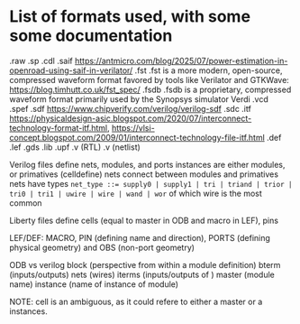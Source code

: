 # List of formats used, with some some documentation

.raw
.sp
.cdl
.saif   https://antmicro.com/blog/2025/07/power-estimation-in-openroad-using-saif-in-verilator/
.fst    .fst is a more modern, open-source, compressed waveform format favored by tools like Verilator and GTKWave: https://blog.timhutt.co.uk/fst_spec/
.fsdb   .fsdb is a proprietary, compressed waveform format primarily used by the Synopsys simulator Verdi
.vcd    
.spef
.sdf    https://www.chipverify.com/verilog/verilog-sdf
.sdc
.itf    https://physicaldesign-asic.blogspot.com/2020/07/interconnect-technology-format-itf.html, https://vlsi-concept.blogspot.com/2009/01/interconnect-technology-file-itf.html
.def
.lef
.gds
.lib
.upf
.v (RTL)
.v (netlist)


Verilog files define nets, modules, and ports
instances are either modules, or primatives (celldefine)
nets connect between modules and primatives
nets have types `net_type ::= supply0 | supply1 | tri | triand | trior | tri0 | tri1 | uwire | wire | wand | wor` of which wire is the most common


Liberty files define cells (equal to master in ODB and macro in LEF), pins


LEF/DEF:
MACRO, PIN (defining name and direction), PORTS (defining physical geometry) and OBS (non-port geometry)


ODB    vs verilog
block (perspective from within a module definition)
bterm (inputs/outputs)
nets (wires)
iterms (inputs/outputs of )
master (module name)
instance (name of instance of module)


NOTE: cell is an ambiguous, as it could refere to either a master or a instances.